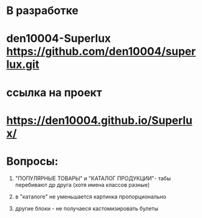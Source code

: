 # В разработке

# den10004-Superlux https://github.com/den10004/superlux.git

# ссылка на проект

# https://den10004.github.io/Superlux/

# Вопросы:

1. "ПОПУЛЯРНЫЕ ТОВАРЫ" и "КАТАЛОГ ПРОДУКЦИИ"- табы перебивают др друга (хотя имена классов разные)

2. в "каталоге" не уменьшается картинка пропорционально

3. другие блоки - не получаеся кастомизировать булеты
